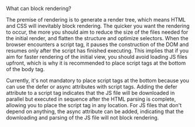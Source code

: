  What can block rendering?

 The premise of rendering is to generate a render tree, which means HTML and CSS will inevitably block rendering. 
 The quicker you want the rendering to occur, the more you should aim to reduce the size of the files needed for the initial render, 
 and flatten the structure and optimize selectors. When the browser encounters a script tag, 
 it pauses the construction of the DOM and resumes only after the script has finished executing. 
 This implies that if you aim for faster rendering of the initial view, you should avoid loading JS files upfront, 
 which is why it is recommended to place script tags at the bottom of the body tag.

 Currently, it's not mandatory to place script tags at the bottom because you can use the defer or async attributes with script tags. 
 Adding the defer attribute to a script tag indicates that the JS file will be downloaded in parallel but executed in sequence after the HTML parsing is complete, 
 allowing you to place the script tag in any location. For JS files that don't depend on anything, the async attribute can be added, 
 indicating that the downloading and parsing of the JS file will not block rendering.
